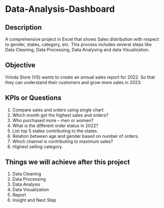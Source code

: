 # Data-Analysis-Dashboard

## Description
A comprehensive project in Excel that shows Sales distribution with respect to gender, states, category, etc. This process includes several steps like Data Cleaning, Data Processing, Data Analysing and data Visualization.

## Objective
Vrinda Store (VS) wants to create an annual sales report for 2022. So that they can understand their customers and grow more sales in 2023.

## KPIs or Questions
1.	Compare sales and orders using single chart.
2.	Which month got the highest sales and orders?
3.	Who purchased more – men or women?
4.	What is the different order status in 2022?
5.	List top 5 states contributing to the states.
6.	Relation between age and gender based on number of orders.
7.	Which channel is contributing to maximum sales?
8.	Highest selling category.

## Things we will achieve after this project
1.	Data Cleaning
2.	Data Processing
3.	Data Analysis
4.	Data Visualization
5.	Report
6.	Insight and Next Step
